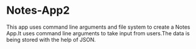 # Notes-App2
This app uses command line arguments and file system to create a Notes App.It uses command line arguments to take input from users.The data is being stored with the help of JSON.
